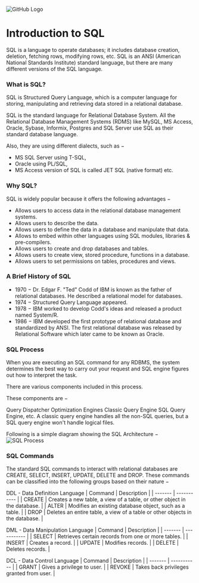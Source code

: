 ![GitHub Logo](https://s3.ap-south-1.amazonaws.com/greyatom-social/GreyAtom-logo.png)

# Introduction to SQL

SQL is a language to operate databases; it includes database creation, deletion, fetching rows, modifying rows, etc. SQL is an ANSI (American National Standards Institute) standard language, but there are many different versions of the SQL language.

### What is SQL?
SQL is Structured Query Language, which is a computer language for storing, manipulating and retrieving data stored in a relational database.

SQL is the standard language for Relational Database System. All the Relational Database Management Systems (RDMS) like MySQL, MS Access, Oracle, Sybase, Informix, Postgres and SQL Server use SQL as their standard database language.

Also, they are using different dialects, such as −
- MS SQL Server using T-SQL,
- Oracle using PL/SQL,
- MS Access version of SQL is called JET SQL (native format) etc.

### Why SQL?
SQL is widely popular because it offers the following advantages −

* Allows users to access data in the relational database management systems.
* Allows users to describe the data.
* Allows users to define the data in a database and manipulate that data.
* Allows to embed within other languages using SQL modules, libraries & pre-compilers.
* Allows users to create and drop databases and tables.
* Allows users to create view, stored procedure, functions in a database.
* Allows users to set permissions on tables, procedures and views.

### A Brief History of SQL
- 1970 − Dr. Edgar F. "Ted" Codd of IBM is known as the father of relational databases. He described a relational model for databases.
- 1974 − Structured Query Language appeared.
- 1978 − IBM worked to develop Codd's ideas and released a product named System/R.
- 1986 − IBM developed the first prototype of relational database and standardized by ANSI. The first relational database was released by Relational Software which later came to be known as Oracle.

### SQL Process
When you are executing an SQL command for any RDBMS, the system determines the best way to carry out your request and SQL engine figures out how to interpret the task.

There are various components included in this process.

These components are −

Query Dispatcher
Optimization Engines
Classic Query Engine
SQL Query Engine, etc.
A classic query engine handles all the non-SQL queries, but a SQL query engine won't handle logical files.

Following is a simple diagram showing the SQL Architecture −
![SQL Process]()

### SQL Commands
The standard SQL commands to interact with relational databases are CREATE, SELECT, INSERT, UPDATE, DELETE and DROP. These commands can be classified into the following groups based on their nature −

DDL - Data Definition Language
| Command | Description |
| ------- | ----------- |
| CREATE | Creates a new table, a view of a table, or other object in the database. |
| ALTER | Modifies an existing database object, such as a table. |
| DROP | Deletes an entire table, a view of a table or other objects in the database. |

DML - Data Manipulation Language
| Command | Description |
| ------- | ----------- |
| SELECT | Retrieves certain records from one or more tables. |
| INSERT | Creates a record. |
| UPDATE | Modifies records. |
| DELETE | Deletes records. |

DCL - Data Control Language
| Command | Description |
| ------- | ----------- |
| GRANT | Gives a privilege to user. |
| REVOKE | Takes back privileges granted from user. |